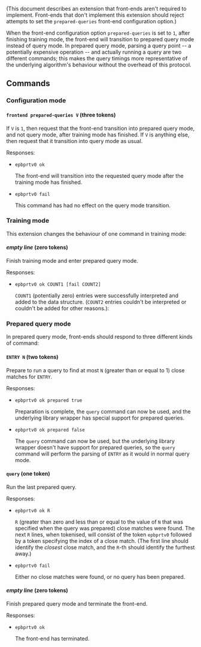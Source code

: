 (This document describes an extension that front-ends aren't required to implement. Front-ends that don't implement this extension should reject attempts to set the `prepared-queries` front-end configuration option.)

When the front-end configuration option `prepared-queries` is set to `1`, after finishing training mode, the front-end will transition to prepared query mode instead of query mode. In prepared query mode, parsing a query point -- a potentially expensive operation -- and actually running a query are two different commands; this makes the query timings more representative of the underlying algorithm's behaviour without the overhead of this protocol.

## Commands

### Configuration mode

#### `frontend prepared-queries V` (three tokens)

If `V` is `1`, then request that the front-end transition into prepared query mode, and not query mode, after training mode has finished. If `V` is anything else, then request that it transition into query mode as usual.

Responses:

* `epbprtv0 ok`

  The front-end will transition into the requested query mode after the training mode has finished.

* `epbprtv0 fail`

  This command has had no effect on the query mode transition.

### Training mode

This extension changes the behaviour of one command in training mode:

#### *empty line* (zero tokens)

Finish training mode and enter prepared query mode.

Responses:

* `epbprtv0 ok COUNT1 [fail COUNT2]`

  `COUNT1` (potentially zero) entries were successfully interpreted and added to the data structure. (`COUNT2` entries couldn't be interpreted or couldn't be added for other reasons.):

### Prepared query mode

In prepared query mode, front-ends should respond to three different kinds of command:

#### `ENTRY N` (two tokens)

Prepare to run a query to find at most `N` (greater than or equal to 1) close matches for `ENTRY`.

Responses:

* `epbprtv0 ok prepared true`

  Preparation is complete, the `query` command can now be used, and the underlying library wrapper has special support for prepared queries.

* `epbprtv0 ok prepared false`

  The `query` command can now be used, but the underlying library wrapper doesn't have support for prepared queries, so the `query` command will perform the parsing of `ENTRY` as it would in normal query mode.

#### `query` (one token)

Run the last prepared query.

Responses:

* `epbprtv0 ok R`

  `R` (greater than zero and less than or equal to the value of `N` that was specified when the query was prepared) close matches were found. The next `R` lines, when tokenised, will consist of the token `epbprtv0` followed by a token specifying the index of a close match. (The first line should identify the *closest* close match, and the `R`-th should identify the furthest away.)

* `epbprtv0 fail`

  Either no close matches were found, or no query has been prepared.

#### *empty line* (zero tokens)

Finish prepared query mode and terminate the front-end.

Responses:

* `epbprtv0 ok`

  The front-end has terminated.
